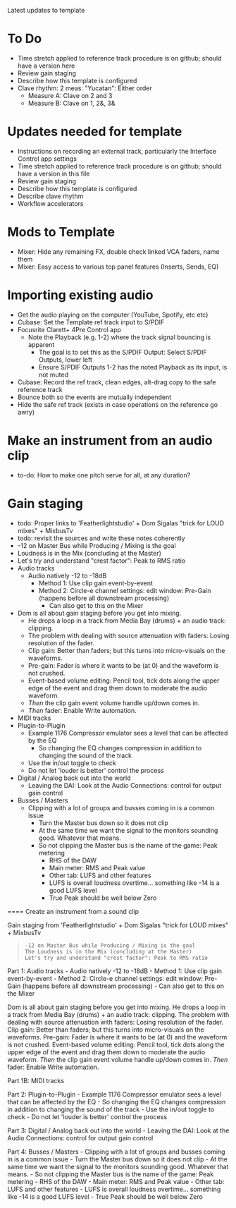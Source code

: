 Latest updates to template

To Do
=====
- Time stretch applied to reference track procedure is on github; should have a version here
- Review gain staging
- Describe how this template is configured
- Clave rhythm: 2 meas: "Yucatan": Either order
    - Measure A: Clave on 2 and 3
    - Measure B: Clave on 1, 2&, 3&


Updates needed for template
===========================
- Instructions on recording an external track, particularly the Interface Control app settings
- Time stretch applied to reference track procedure is on github; should have a version in this file
- Review gain staging
- Describe how this template is configured
- Describe clave rhythm
- Workflow accelerators


Mods to Template
================
- Mixer: Hide any remaining FX, double check linked VCA faders, name them
- Mixer: Easy access to various top panel features (Inserts, Sends, EQ)


Importing existing audio
========================
- Get the audio playing on the computer (YouTube, Spotify, etc etc)
- Cubase: Set the Template ref track input to S/PDIF
- Focusrite Clarett+ 4Pre Control app
    - Note the Playback (e.g. 1-2) where the track signal bouncing is apparent
        - The goal is to set this as the S/PDIF Output: Select S/PDIF Outputs, lower left 
        - Ensure S/PDIF Outputs 1-2 has the noted Playback as its input, is not muted
- Cubase: Record the ref track, clean edges, alt-drag copy to the safe reference track
- Bounce both so the events are mutually independent
- Hide the safe ref track (exists in case operations on the reference go awry)
    

Make an instrument from an audio clip
=======================================
- to-do: How to make one pitch serve for all, at any duration?


Gain staging 
============

- todo: Proper links to 'Featherlightstudio' + Dom Sigalas "trick for LOUD mixes" + MixbusTv
- todo: revisit the sources and write these notes coherently
- -12 on Master Bus while Producing / Mixing is the goal
- Loudness is in the Mix (concluding at the Master)
- Let's try and understand "crest factor": Peak to RMS ratio
- Audio tracks
    - Audio natively -12 to -18dB
        - Method 1: Use clip gain event-by-event
        - Method 2: Circle-e channel settings: edit window: Pre-Gain (happens before all downstream processing)
           - Can also get to this on the Mixer
- Dom is all about gain staging before you get into mixing.
    - He drops a loop in a track from Media Bay (drums) + an audio track: clipping. 
    - The problem with dealing with source attenuation with faders: Losing resolution of the fader. 
    - Clip gain: Better than faders; but this turns into micro-visuals on the waveforms.
    - Pre-gain: Fader is where it wants to be (at 0) and the waveform is not crushed.
    - Event-based volume editing: Pencil tool, tick dots along the upper edge of the event and drag them down to moderate the audio waveform.
    - *Then* the clip gain event volume handle up/down comes in.
    - *Then* fader: Enable Write automation.
- MIDI tracks
- Plugin-to-Plugin
    - Example 1176 Compressor emulator sees a level that can be affected by the EQ
        - So changing the EQ changes compression in addition to changing the sound of the track
    - Use the in/out toggle to check
    - Do not let 'louder is better' control the process
- Digital / Analog back out into the world
    - Leaving the DAI: Look at the Audio Connections: control for output gain control
- Busses / Masters
    - Clipping with a lot of groups and busses coming in is a common issue
        - Turn the Master bus down so it does not clip
        - At the same time we want the signal to the monitors sounding good. Whatever that means. 
        - So not clipping the Master bus is the name of the game: Peak metering
            - RHS of the DAW
            - Main meter: RMS and Peak value 
            - Other tab: LUFS and other features
            - LUFS is overall loudness overtime... something like -14 is a good LUFS level
            - True Peak should be well below Zero




==== Create an instrument from a sound clip

Gain staging from 'Featherlightstudio' + Dom Sigalas "trick for LOUD mixes" +
MixbusTv

>     -12 on Master Bus while Producing / Mixing is the goal
>     The Loudness is in the Mix (concluding at the Master)
>     Let's try and understand "crest factor": Peak to RMS ratio


Part 1: Audio tracks
    - Audio natively -12 to -18dB
        - Method 1: Use clip gain event-by-event
        - Method 2: Circle-e channel settings: edit window: Pre-Gain (happens before all downstream processing)
           - Can also get to this on the Mixer

Dom is all about gain staging before you get into mixing.
He drops a loop in a track from Media Bay (drums) + an audio track: clipping. 
The problem with dealing with source attenuation with faders: Losing resolution of the fader. 
Clip gain: Better than faders; but this turns into micro-visuals on the waveforms.
Pre-gain: Fader is where it wants to be (at 0) and the waveform is not crushed.
Event-based volume editing: Pencil tool, tick dots along the upper edge of the event and drag them down to moderate the audio waveform.
*Then* the clip gain event volume handle up/down comes in.
*Then* fader: Enable Write automation.




Part 1B: MIDI tracks


Part 2: Plugin-to-Plugin
    - Example 1176 Compressor emulator sees a level that can be affected by the EQ
        - So changing the EQ changes compression in addition to changing the sound of the track
    - Use the in/out toggle to check
    - Do not let 'louder is better' control the process


Part 3: Digital / Analog back out into the world
    - Leaving the DAI: Look at the Audio Connections: control for output gain control


Part 4: Busses / Masters
    - Clipping with a lot of groups and busses coming in is a common issue
        - Turn the Master bus down so it does not clip
        - At the same time we want the signal to the monitors sounding good. Whatever that means. 
        - So not clipping the Master bus is the name of the game: Peak metering
            - RHS of the DAW
            - Main meter: RMS and Peak value 
            - Other tab: LUFS and other features
            - LUFS is overall loudness overtime... something like -14 is a good LUFS level
            - True Peak should be well below Zero

